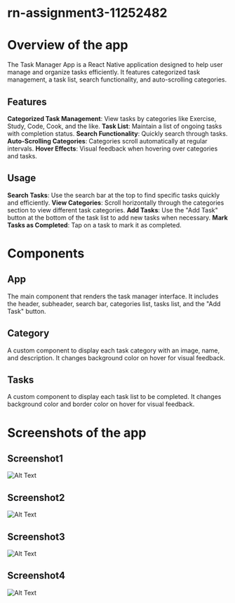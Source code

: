 # rn-assignment3-11252482

# Overview of the app
The Task Manager App is a React Native application designed to help user manage and organize tasks efficiently. It features categorized task management, a task list, search functionality, and auto-scrolling categories.

## Features
<b>Categorized Task Management</b>: View tasks by categories like Exercise, Study, Code, Cook, and the like.
<b>Task List</b>: Maintain a list of ongoing tasks with completion status.
<b>Search Functionality</b>: Quickly search through tasks.
<b>Auto-Scrolling Categories</b>: Categories scroll automatically at regular intervals.
<b>Hover Effects</b>: Visual feedback when hovering over categories and tasks.

## Usage
<b>Search Tasks</b>: Use the search bar at the top to find specific tasks quickly and efficiently.
<b>View Categories</b>: Scroll horizontally through the categories section to view different task categories.
<b>Add Tasks</b>: Use the "Add Task" button at the bottom of the task list to add new tasks when necessary.
<b>Mark Tasks as Completed</b>: Tap on a task to mark it as completed.


# Components

## App
The main component that renders the task manager interface. It includes the header, subheader, search bar, categories list, tasks list, and the "Add Task" button.

## Category
A custom component to display each task category with an image, name, and description. It changes background color on hover for visual feedback.

## Tasks
A custom component to display each task list to be completed. It changes background color and border color on hover for visual feedback.

# Screenshots of the app

## Screenshot1
![Alt Text](NativeExpoApp/components/Screenshots/screenshot1.png)

## Screenshot2
![Alt Text](NativeExpoApp/componets/Screenshorts/screenshot2.png)

## Screenshot3
![Alt Text](NativeExpoApp/components/Screenshots/screenshot3.png)

## Screenshot4
![Alt Text](NativeExpoApp/components/Screenshots/screenshot4.png)